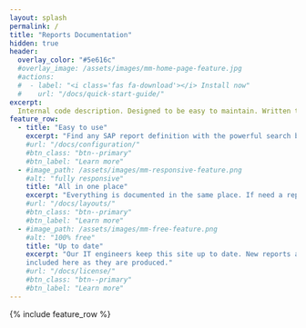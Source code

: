 ```yaml
---
layout: splash
permalink: /
title: "Reports Documentation"
hidden: true
header:
  overlay_color: "#5e616c"
  #overlay_image: /assets/images/mm-home-page-feature.jpg
  #actions:
  #  - label: "<i class='fas fa-download'></i> Install now"
  #    url: "/docs/quick-start-guide/"
excerpt:
  Internal code description. Designed to be easy to maintain. Written to be easy to use.
feature_row:
  - title: "Easy to use"
    excerpt: "Find any SAP report definition with the powerful search box tool."
    #url: "/docs/configuration/"
    #btn_class: "btn--primary"
    #btn_label: "Learn more"
  - #image_path: /assets/images/mm-responsive-feature.png
    #alt: "fully responsive"
    title: "All in one place"
    excerpt: "Everything is documented in the same place. If need a report, here is where to find it."
    #url: "/docs/layouts/"
    #btn_class: "btn--primary"
    #btn_label: "Learn more"
  - #image_path: /assets/images/mm-free-feature.png
    #alt: "100% free"
    title: "Up to date"
    excerpt: "Our IT engineers keep this site up to date. New reports and modifications are
    included here as they are produced."
    #url: "/docs/license/"
    #btn_class: "btn--primary"
    #btn_label: "Learn more"      
---
```


{% include feature_row %}
